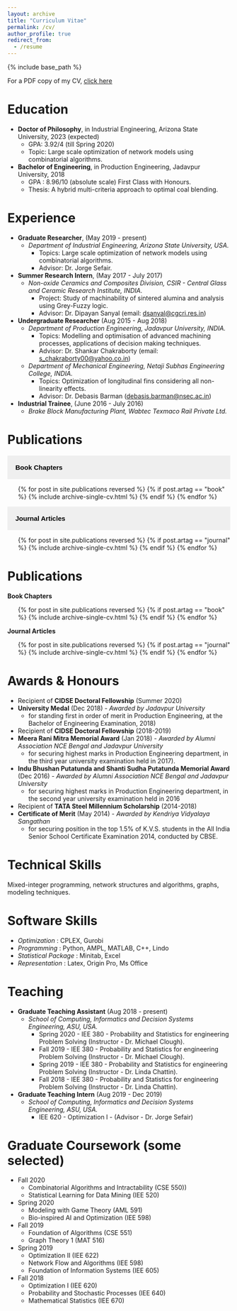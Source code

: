 ```yaml
---
layout: archive
title: "Curriculum Vitae"
permalink: /cv/
author_profile: true
redirect_from:
  - /resume
---
```


{% include base_path %}

For a PDF copy of my CV, <u><a href="https://percyjackson9.github.io/files/my_cv.pdf">click here</a></u>  

Education
======
* **Doctor of Philosophy**, in Industrial Engineering, Arizona State University, 2023 (expected)
  * GPA: 3.92/4 (till Spring 2020)
  * Topic: Large scale optimization of network models using combinatorial algorithms.
* **Bachelor of Engineering**, in Production Engineering, Jadavpur University, 2018
  * GPA : 8.96/10 (absolute scale) First Class with Honours.
  * Thesis: A hybrid multi-criteria approach to optimal coal blending.

Experience
======
* **Graduate Researcher**, (May 2019 - present)
  * _Department of Industrial Engineering, Arizona State University, USA._
    * Topics: Large scale optimization of network models using combinatorial algorithms.
    * Advisor: Dr. Jorge Sefair.
* **Summer Research Intern**, (May 2017 - July 2017)
  * _Non-oxide Ceramics and Composites Division, CSIR - Central Glass and Ceramic Research Institute, INDIA._
    * Project: Study of machinability of sintered alumina and analysis using Grey-Fuzzy logic.
    * Advisor: Dr. Dipayan Sanyal (email: dsanyal@cgcri.res.in)
* **Undergraduate Researcher** (Aug 2015 - Aug 2018)
  * _Department of Production Engineering, Jadavpur University, INDIA._
    * Topics: Modelling and optimisation of advanced machining processes, applications of decision making techniques.
    * Advisor: Dr. Shankar Chakraborty (email: s_chakraborty00@yahoo.co.in)
  * _Department of Mechanical Engineering, Netaji Subhas Engineering College, INDIA._
    * Topics: Optimization of longitudinal fins considering all non-linearity effects.
    * Advisor: Dr. Debasis Barman (debasis.barman@nsec.ac.in)
* **Industrial Trainee**, (June 2016 - July 2016)
  * _Brake Block Manufacturing Plant, Wabtec Texmaco Rail Private Ltd._



<head>
<meta name="viewport" content="width=device-width, initial-scale=1">
<style>
.collapsible {
<!--   background-color: $primary-background; -->
  color: $primary-color;
  cursor: pointer;
  padding: 18px;
  width: 100%;
  border: none;
  text-align: left;
  outline: none;
  font-size: 15px;
  font-family: $global-font-family;
}

.active, .collapsible:hover {
  <!--background-color: $primary-background;-->
}

.content {
  padding: 0 18px;
  max-height: 0;
  overflow: hidden;
  transition: max-height 0.4s ease-out;
  background-color: $primary-background;
}
</style>
</head>
<body>

<h1>Publications</h1>

<button type="button" class="collapsible"><b>Book Chapters</b></button>
<div class="content">
  <ol type="1">{% for post in site.publications reversed %}
    {% if post.artag == "book" %}
      {% include archive-single-cv.html %}
    {% endif %}
  {% endfor %}</ol>
</div>

<button type="button" class="collapsible"><b>Journal Articles</b></button>
<div class="content">
  <ol type="1">{% for post in site.publications reversed %}
    {% if post.artag == "journal" %}
      {% include archive-single-cv.html %}
    {% endif %}
  {% endfor %}</ol>
</div>

<script>
var coll = document.getElementsByClassName("collapsible");
var i;

for (i = 0; i < coll.length; i++) {
  coll[i].addEventListener("click", function() {
    this.classList.toggle("active");
    var content = this.nextElementSibling;
    if (content.style.maxHeight){
      content.style.maxHeight = null;
    } else {
      content.style.maxHeight = content.scrollHeight + "px";
    } 
  });
}
</script>
</body>





Publications
======
**Book Chapters**
  <ol type="1">{% for post in site.publications reversed %}
    {% if post.artag == "book" %}
      {% include archive-single-cv.html %}
    {% endif %}
  {% endfor %}</ol>
  
**Journal Articles**
  <ol type="1">{% for post in site.publications reversed %}
    {% if post.artag == "journal" %}
      {% include archive-single-cv.html %}
    {% endif %}
  {% endfor %}</ol>
  
Awards & Honours
======
* Recipient of **CIDSE Doctoral Fellowship** (Summer 2020)
* **University Medal** (Dec 2018) - _Awarded by Jadavpur University_
  * for standing first in order of merit in Production Engineering, at the Bachelor of Engineering Examination, 2018)
* Recipient of **CIDSE Doctoral Fellowship** (2018-2019)
* **Meera Rani Mitra Memorial Award** (Jan 2018) - _Awarded by Alumni Association NCE Bengal and Jadavpur University_
  * for securing highest marks in Production Engineering department, in the third year university examination held in 2017).
* **Indu Bhushan Putatunda and Shanti Sudha Putatunda Memorial Award** (Dec 2016) - _Awarded by Alumni Association NCE Bengal and Jadavpur University_
  * for securing highest marks in Production Engineering department, in the second year university examination held in 2016
* Recipient of **TATA Steel Millennium Scholarship** (2014-2018)
* **Certificate of Merit** (May 2014) - _Awarded by Kendriya Vidyalaya Sangathan_
  * for securing position in the top 1.5% of K.V.S. students in the All India Senior School Certificate Examination 2014, conducted by CBSE.

Technical Skills
======
Mixed-integer programming, network structures and algorithms, graphs, modeling techniques.

Software Skills
======
* _Optimization_ : CPLEX, Gurobi
* _Programming_ : Python, AMPL, MATLAB, C++, Lindo
* _Statistical Package_ : Minitab, Excel
* _Representation_ : Latex, Origin Pro, Ms Office

<!-- {% include skills.html %} -->


Teaching
======
* **Graduate Teaching Assistant** (Aug 2018 - present)
  * _School of Computing, Informatics and Decision Systems Engineering, ASU, USA._
    * Spring 2020 - IEE 380 - Probability and Statistics for engineering Problem Solving (Instructor - Dr. Michael Clough).
    * Fall 2019 - IEE 380 - Probability and Statistics for engineering Problem Solving (Instructor - Dr. Michael Clough).
    * Spring 2019 - IEE 380 - Probability and Statistics for engineering Problem Solving (Instructor - Dr. Linda Chattin).
    * Fall 2018 - IEE 380 - Probability and Statistics for engineering Problem Solving (Instructor - Dr. Linda Chattin).
* **Graduate Teaching Intern** (Aug 2019 - Dec 2019)
  * _School of Computing, Informatics and Decision Systems Engineering, ASU, USA._
    * IEE 620 - Optimization I - (Advisor - Dr. Jorge Sefair)

Graduate Coursework (some selected)
======
* Fall 2020
  * Combinatorial Algorithms and Intractability (CSE 550))
  * Statistical Learning for Data Mining (IEE 520)
* Spring 2020
  * Modeling with Game Theory (AML 591)
  * Bio-inspired AI and Optimization (IEE 598)
* Fall 2019
  * Foundation of Algorithms (CSE 551)
  * Graph Theory 1 (MAT 516)
* Spring 2019
  * Optimization II (IEE 622)
  * Network Flow and Algorithms (IEE 598)
  * Foundation of Information Systems (IEE 605)
* Fall 2018
  * Optimization I (IEE 620)
  * Probability and Stochastic Processes (IEE 640)
  * Mathematical Statistics (IEE 670)


